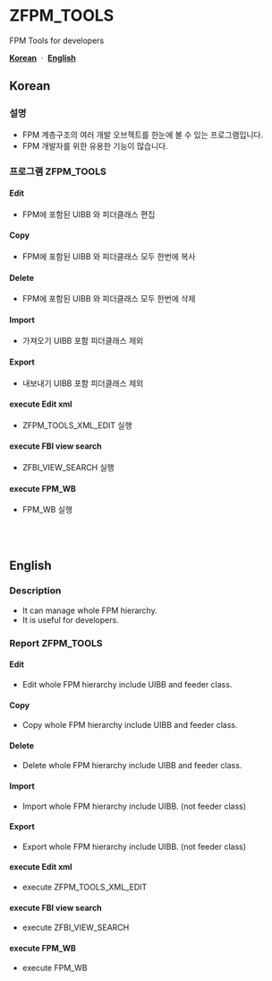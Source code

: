 # ZFPM_TOOLS
FPM Tools for developers

[**Korean**](#korean)
&nbsp;·&nbsp;
[**English**](#english)

## Korean
### 설명
- FPM 계층구조의 여러 개발 오브젝트를 한눈에 볼 수 있는 프로그램입니다.
- FPM 개발자를 위한 유용한 기능이 많습니다.
### 프로그램 ZFPM_TOOLS
#### Edit
- FPM에 포함된 UIBB 와 피더클래스 편집
#### Copy
- FPM에 포함된 UIBB 와 피더클래스 모두 한번에 복사
#### Delete
- FPM에 포함된 UIBB 와 피더클래스 모두 한번에 삭제
#### Import
- 가져오기 UIBB 포함 피더클래스 제외
#### Export
- 내보내기 UIBB 포함 피더클래스 제외
#### execute Edit xml
- ZFPM_TOOLS_XML_EDIT 실행
#### execute FBI view search
- ZFBI_VIEW_SEARCH 실행
#### execute FPM_WB
- FPM_WB 실행

<BR><BR>
  
## English
### Description
- It can manage whole FPM hierarchy.
- It is useful for developers.
### Report ZFPM_TOOLS
#### Edit
- Edit whole FPM hierarchy include UIBB and feeder class.
#### Copy
- Copy whole FPM hierarchy include UIBB and feeder class.
#### Delete
- Delete whole FPM hierarchy include UIBB and feeder class.
#### Import
- Import whole FPM hierarchy include UIBB. (not feeder class)
#### Export
- Export whole FPM hierarchy include UIBB. (not feeder class)
#### execute Edit xml
- execute ZFPM_TOOLS_XML_EDIT
#### execute FBI view search
- execute ZFBI_VIEW_SEARCH
#### execute FPM_WB
- execute FPM_WB
